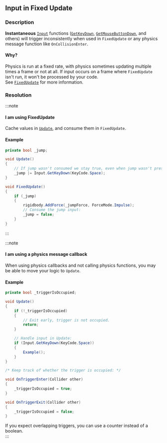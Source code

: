 ## Input in Fixed Update
### Description
**Instantaneous** [`Input`](https://docs.unity3d.com/ScriptReference/Input.html) functions ([`GetKeyDown`](https://docs.unity3d.com/ScriptReference/Input.GetKeyDown.html), [`GetMouseButtonDown`](https://docs.unity3d.com/ScriptReference/Input.GetMouseButtonDown.html), and others) will trigger inconsistently when used in `FixedUpdate` or any physics message function like `OnCollisionEnter`.  

#### Why?
Physics is run at a fixed rate, with physics sometimes  updating multiple times a frame or not at all. If input occurs on a frame where `FixedUpdate` isn't run, it won't be processed by your code.  
See [`FixedUpdate`](https://docs.unity3d.com/ScriptReference/MonoBehaviour.FixedUpdate.html) for more information.  

### Resolution

:::note  
#### I am using FixedUpdate
Cache values in [`Update`](https://docs.unity3d.com/ScriptReference/MonoBehaviour.Update.html), and consume them in `FixedUpdate`.

#### Example
```csharp
private bool _jump;

void Update()
{
    // If jump wasn't consumed we stay true, even when jump wasn't pressed this frame.
    _jump |= Input.GetKeyDown(KeyCode.Space);
}

void FixedUpdate()
{
    if (_jump)
    {
        rigidbody.AddForce(_jumpForce, ForceMode.Impulse);
        // Consume the jump input:
        _jump = false;
    }
}
```
:::  

:::note
#### I am using a physics message callback
When using physics callbacks and not calling physics functions, you may be able to move your logic to `Update`.

#### Example

```csharp
private bool _triggerIsOccupied;

void Update()
{
    if (!_triggerIsOccupied)
    {
        // Exit early, trigger is not occupied.
        return;
    }

    // Handle input in Update:
    if (Input.GetKeyDown(KeyCode.Space))
    {
        Example();
    }
}

/* Keep track of whether the trigger is occupied: */

void OnTriggerEnter(Collider other)
{
    _triggerIsOccupied = true;
}

void OnTriggerExit(Collider other)
{
    _triggerIsOccupied = false;
}
```

If you expect overlapping triggers, you can use a counter instead of a boolean.  
:::  
